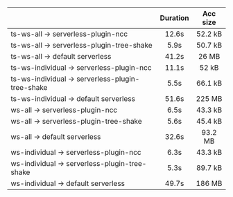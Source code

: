 |                                                  | Duration | Acc size |
| :----------------------------------------------- | :------: | :------: |
| ts-ws-all -> serverless-plugin-ncc               |   12.6s  |  52.2 kB |
| ts-ws-all -> serverless-plugin-tree-shake        |   5.9s   |  50.7 kB |
| ts-ws-all -> default serverless                  |   41.2s  |   26 MB  |
| ts-ws-individual -> serverless-plugin-ncc        |   11.1s  |   52 kB  |
| ts-ws-individual -> serverless-plugin-tree-shake |   5.5s   |  66.1 kB |
| ts-ws-individual -> default serverless           |   51.6s  |  225 MB  |
| ws-all -> serverless-plugin-ncc                  |   6.5s   |  43.3 kB |
| ws-all -> serverless-plugin-tree-shake           |   5.6s   |  45.4 kB |
| ws-all -> default serverless                     |   32.6s  |  93.2 MB |
| ws-individual -> serverless-plugin-ncc           |   6.3s   |  43.3 kB |
| ws-individual -> serverless-plugin-tree-shake    |   5.3s   |  89.7 kB |
| ws-individual -> default serverless              |   49.7s  |  186 MB  |
